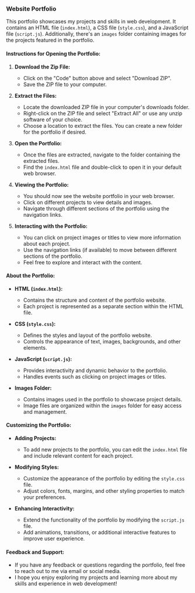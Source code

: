 ### Website Portfolio

This portfolio showcases my projects and skills in web development. It contains an HTML file (`index.html`), a CSS file (`style.css`), and a JavaScript file (`script.js`). Additionally, there's an `images` folder containing images for the projects featured in the portfolio.

#### Instructions for Opening the Portfolio:

1. **Download the Zip File:**
   - Click on the "Code" button above and select "Download ZIP".
   - Save the ZIP file to your computer.

2. **Extract the Files:**
   - Locate the downloaded ZIP file in your computer's downloads folder.
   - Right-click on the ZIP file and select "Extract All" or use any unzip software of your choice.
   - Choose a location to extract the files. You can create a new folder for the portfolio if desired.

3. **Open the Portfolio:**
   - Once the files are extracted, navigate to the folder containing the extracted files.
   - Find the `index.html` file and double-click to open it in your default web browser.

4. **Viewing the Portfolio:**
   - You should now see the website portfolio in your web browser.
   - Click on different projects to view details and images.
   - Navigate through different sections of the portfolio using the navigation links.

5. **Interacting with the Portfolio:**
   - You can click on project images or titles to view more information about each project.
   - Use the navigation links (if available) to move between different sections of the portfolio.
   - Feel free to explore and interact with the content.

#### About the Portfolio:

- **HTML (`index.html`):**
  - Contains the structure and content of the portfolio website.
  - Each project is represented as a separate section within the HTML file.

- **CSS (`style.css`):**
  - Defines the styles and layout of the portfolio website.
  - Controls the appearance of text, images, backgrounds, and other elements.

- **JavaScript (`script.js`):**
  - Provides interactivity and dynamic behavior to the portfolio.
  - Handles events such as clicking on project images or titles.

- **Images Folder:**
  - Contains images used in the portfolio to showcase project details.
  - Image files are organized within the `images` folder for easy access and management.

#### Customizing the Portfolio:

- **Adding Projects:**
  - To add new projects to the portfolio, you can edit the `index.html` file and include relevant content for each project.

- **Modifying Styles:**
  - Customize the appearance of the portfolio by editing the `style.css` file.
  - Adjust colors, fonts, margins, and other styling properties to match your preferences.

- **Enhancing Interactivity:**
  - Extend the functionality of the portfolio by modifying the `script.js` file.
  - Add animations, transitions, or additional interactive features to improve user experience.

#### Feedback and Support:

- If you have any feedback or questions regarding the portfolio, feel free to reach out to me via email or social media.
- I hope you enjoy exploring my projects and learning more about my skills and experience in web development!
